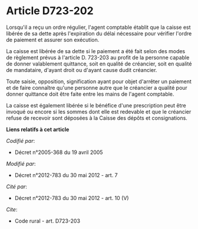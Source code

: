 # Article D723-202

Lorsqu'il a reçu un ordre régulier, l'agent comptable établit que la caisse est libérée de sa dette après l'expiration du
délai nécessaire pour vérifier l'ordre de paiement et assurer son exécution. 

La caisse est libérée de sa dette si le paiement a été fait selon des modes de règlement prévus à l'article D. 723-203 au
profit de la personne capable de donner valablement quittance, soit en qualité de créancier, soit en qualité de mandataire,
d'ayant droit ou d'ayant cause dudit créancier. 

Toute saisie, opposition, signification ayant pour objet d'arrêter un paiement et de faire connaître qu'une personne autre
que le créancier a qualité pour donner quittance doit être faite entre les mains de l'agent comptable. 

La caisse est également libérée si le bénéfice d'une prescription peut être invoqué ou encore si les sommes dont elle est
redevable et que le créancier refuse de recevoir sont déposées à la Caisse des dépôts et consignations.

**Liens relatifs à cet article**

_Codifié par_:

  - Décret n°2005-368 du 19 avril 2005

_Modifié par_:

  - Décret n°2012-783 du 30 mai 2012 - art. 7

_Cité par_:

  - Décret n°2012-783 du 30 mai 2012 - art. 10 (V)

_Cite_:

  - Code rural - art. D723-203
